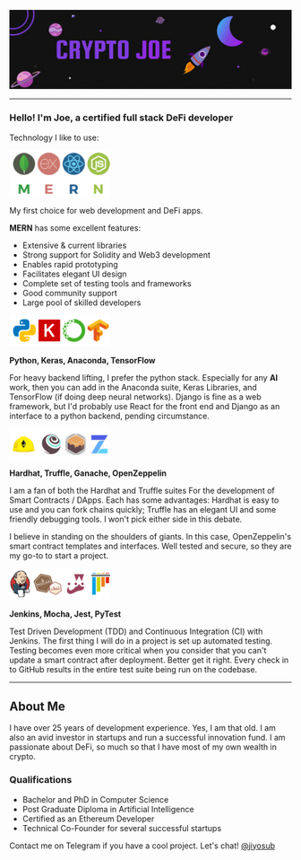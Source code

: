 ![](images/Banner.gif)

---
<div align=left>

### Hello! I'm Joe, a certified full stack DeFi developer

Technology I like to use:

<img src="images/mern.png" alt="mern" width="180"/>

My first choice for web development and DeFi apps.

**MERN** has some excellent features:

- Extensive & current libraries
- Strong support for Solidity and Web3 development
- Enables rapid prototyping
- Facilitates elegant UI design
- Complete set of testing tools and frameworks
- Good community support
- Large pool of skilled developers

<img src="images/pkat.png" alt="mern" width="180"/>

**Python, Keras, Anaconda, TensorFlow**

For heavy backend lifting, I prefer the python stack.  Especially for any **AI** work, then you can add in the Anaconda suite, Keras Libraries, and TensorFlow (if doing deep neural networks).  Django is fine as a web framework, but I'd probably use React for the front end and Django as an interface to a python backend, pending circumstance.

<img src="images/htgoz.png" alt="mern" width="180"/>

**Hardhat, Truffle, Ganache, OpenZeppelin**

I am a fan of both the Hardhat and Truffle suites For the development of Smart Contracts / DApps.  Each has some advantages: Hardhat is easy to use and you can fork chains quickly; Truffle has an elegant UI and some friendly debugging tools.  I won't pick either side in this debate.

I believe in standing on the shoulders of giants.  In this case, OpenZeppelin's smart contract templates and interfaces.  Well tested and secure, so they are my go-to to start a project.

<img src="images/jmjp.png" alt="mern" width="180"/>

**Jenkins, Mocha, Jest, PyTest**

Test Driven Development (TDD) and Continuous Integration (CI) with Jenkins.  The first thing I will do in a project is set up automated testing.  Testing becomes even more critical when you consider that you can't update a smart contract after deployment.  Better get it right.  Every check in to GitHub results in the entire test suite being run on the codebase.  

</div>

---

## About Me

I have over 25 years of development experience.  Yes, I am that old.  I am also an avid investor in startups and run a successful innovation fund.  I am passionate about DeFi, so much so that I have most of my own wealth in crypto.

### Qualifications

- Bachelor and PhD in Computer Science
- Post Graduate Diploma in Artificial Intelligence
- Certified as an Ethereum Developer
- Technical Co-Founder for several successful startups

Contact me on Telegram if you have a cool project.  Let's chat!  [@jiyosub](https://t.me/jiyosub)
